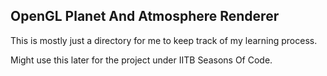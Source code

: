 ## OpenGL Planet And Atmosphere Renderer

This is mostly just a directory for me to keep track of my learning process.

Might use this later for the project under IITB Seasons Of Code.